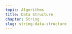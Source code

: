 ```yaml
---
topic: Algorithms
title: Data Structure
chapter: String
slug: string-data-structure
---
```


```python


```

